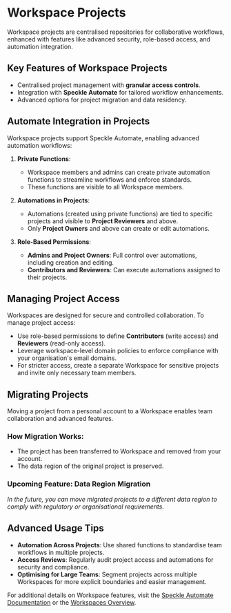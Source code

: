 # Workspace Projects  

Workspace projects are centralised repositories for collaborative workflows, enhanced with features like advanced security, role-based access, and automation integration.

## Key Features of Workspace Projects  

- Centralised project management with **granular access controls**.  
- Integration with **Speckle Automate** for tailored workflow enhancements.  
- Advanced options for project migration and data residency.  

## Automate Integration in Projects  

Workspace projects support Speckle Automate, enabling advanced automation workflows:  

1. **Private Functions**:  
   - Workspace members and admins can create private automation functions to streamline workflows and enforce standards.  
   - These functions are visible to all Workspace members.  

2. **Automations in Projects**:  
   - Automations (created using private functions) are tied to specific projects and visible to **Project Reviewers** and above.  
   - Only **Project Owners** and above can create or edit automations.  

3. **Role-Based Permissions**:  
   - **Admins and Project Owners**: Full control over automations, including creation and editing.  
   - **Contributors and Reviewers**: Can execute automations assigned to their projects.  

## Managing Project Access  

Workspaces are designed for secure and controlled collaboration. To manage project access:  

- Use role-based permissions to define **Contributors** (write access) and **Reviewers** (read-only access).  
- Leverage workspace-level domain policies to enforce compliance with your organisation's email domains.  
- For stricter access, create a separate Workspace for sensitive projects and invite only necessary team members.  

## Migrating Projects  

Moving a project from a personal account to a Workspace enables team collaboration and advanced features.  

### How Migration Works:  
- The project has been transferred to Workspace and removed from your account.  
- The data region of the original project is preserved.  

### Upcoming Feature: Data Region Migration  
*In the future, you can move migrated projects to a different data region to comply with regulatory or organisational requirements.*  

## Advanced Usage Tips  

- **Automation Across Projects**: Use shared functions to standardise team workflows in multiple projects.  
- **Access Reviews**: Regularly audit project access and automations for security and compliance.  
- **Optimising for Large Teams**: Segment projects across multiple Workspaces for more explicit boundaries and easier management.

For additional details on Workspace features, visit the [Speckle Automate Documentation](https://speckle.guide/automate/) or the [Workspaces Overview](./overview.md).  
